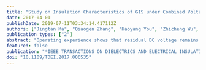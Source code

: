 ```yaml
---
title: "Study on Insulation Characteristics of GIS under Combined Voltage of DC and Lightning Impulse"
date: 2017-04-01
publishDate: 2019-07-11T03:34:14.417112Z
authors: ["Jingtan Ma", "Qiaogen Zhang", "Haoyang You", "Zhicheng Wu", "Tao Wen", "Can Guo", "Guoli Wang", "Chao Gao"]
publication_types: ["2"]
abstract: "Operating experience shows that residual DC voltage remains in GIS bus bar for a long time after opening of disconnectors. This DC voltage will not only cause accumulation of charges and contaminants on the insulator surface, but will also easily lead to motion of free metallic particles in SF6 gas gap, weakening the insulation ability of GIS. At the time of disconnectors reclosing, impulse voltage could be generated in the bus bar and superimpose on the pre-existing DC voltage. As a result, GIS will be under combined voltage of DC and impulse. This paper experimentally studies the insulation characteristics of GIS under combined voltage of DC and lightning impulse. It is found that, for non-contaminated insulators, when DC and LI voltage are of the same polarity, flashover voltage under combined voltage is nearly the same as the flashover voltage under LI alone. However, when they are of the opposite polarity, flashover voltage decreases with increasing DC voltage. In cases there are metallic particle or powder around insulator, pre-stressed DC voltage will cause adhesion of contaminants on the insulator surface and lead to decrease of flashover voltage. Specially, for the particle-contaminated insulator, it is found that the surface charge accumulation caused by DC voltage will have big influence on the flashover voltage, and the most critical condition is when DC and LI voltage are of the opposite polarity. In addition, the breakdown characteristics of SF6 gas gap with free metallic particle are investigated. It is found that under pre-stressed DC voltage, particle will do standing motion or bouncing motion. And breakdown voltage becomes lowest when particle is doing standing motion. The results of the experiments show that residual DC voltage in GIS could deteriorate its insulation ability and the combined voltage of DC and impulse is found to be a critical condition for GIS insulation. Moreover, the combined voltage is shown to be more sensitive to detect some insulation defects in GIS than applying impulse voltage alone, especially for free metallic particles, which are commonly found in GIS but up to now no effective detection method is proposed. Therefore combined voltage of DC and impulse could be considered to serve as a supplement of field test for GIS."
featured: false
publication: "*IEEE TRANSACTIONS ON DIELECTRICS AND ELECTRICAL INSULATION*"
doi: "10.1109/TDEI.2017.006535"
---
```


